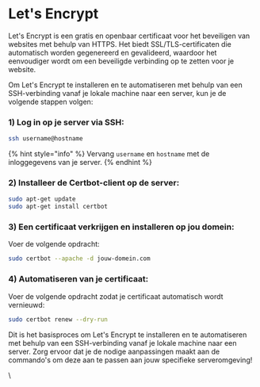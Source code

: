 # Let's Encrypt

Let's Encrypt is een gratis en openbaar certificaat voor het beveiligen van websites met behulp van HTTPS. Het biedt SSL/TLS-certificaten die automatisch worden gegenereerd en gevalideerd, waardoor het eenvoudiger wordt om een beveiligde verbinding op te zetten voor je website.

Om Let's Encrypt te installeren en te automatiseren met behulp van een SSH-verbinding vanaf je lokale machine naar een server, kun je de volgende stappen volgen:

### 1) Log in op je server via SSH:

```bash
ssh username@hostname
```

{% hint style="info" %}
Vervang `username` en `hostname` met de inloggegevens van je server.
{% endhint %}

### 2) Installeer de Certbot-client op de server:

```bash
sudo apt-get update
sudo apt-get install certbot
```

### 3) Een certificaat verkrijgen en installeren op jou domein:

Voer de volgende opdracht:

```bash
sudo certbot --apache -d jouw-domein.com
```

### 4) Automatiseren van je certificaat:

Voer de volgende opdracht zodat je certificaat automatisch wordt vernieuwd:

```bash
sudo certbot renew --dry-run
```

Dit is het basisproces om Let's Encrypt te installeren en te automatiseren met behulp van een SSH-verbinding vanaf je lokale machine naar een server. Zorg ervoor dat je de nodige aanpassingen maakt aan de commando's om deze aan te passen aan jouw specifieke serveromgeving!

\
